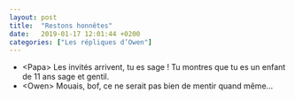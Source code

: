 ```yaml
---
layout: post
title:  "Restons honnêtes"
date:   2019-01-17 12:01:44 +0200
categories: ["Les répliques d’Owen"]
---
```


-   \<Papa\> Les invités arrivent, tu es sage ! Tu montres que tu es un enfant de 11 ans sage et gentil.
-   \<Owen\> Mouais, bof, ce ne serait pas bien de mentir quand même…
